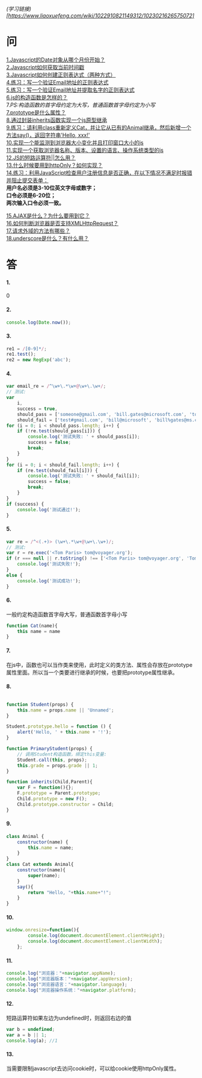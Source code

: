 *(学习链接)[https://www.liaoxuefeng.com/wiki/1022910821149312/1023021626575072]*
# 问
[1.Javascript的Date对象从哪个月份开始？](#1.)  
[2.Javascript如何获取当前时间戳](#2.)  
[3.Javascript如何创建正则表达式（两种方式）](#3.)  
[4.练习：写一个验证Email地址的正则表达式](#4.)  
[5.练习：写一个验证Email地址并提取名字的正则表达式](#5.)  
[6.js的构造函数是怎样的？](#6.)  
7.*PS:构造函数的首字母约定为大写，普通函数首字母约定为小写*  
[7.prototype是什么属性？](#7.)  
[8.通过封装inherits函数实现一个js原型继承](#8.)  
[9.练习：请利用class重新定义Cat，并让它从已有的Animal继承，然后新增一个方法say()，返回字符串'Hello, xxx!'](#9.)  
[10.实现一个能监测到浏览器大小变化并且打印窗口大小的js](#10.)  
[11.实现一个获取浏览器名称、版本、设置的语言、操作系统类型的js](#11.)  
[12.JS的短路运算符||怎么用？](#12.)  
[13.什么时候要用到httpOnly？如何实现？](#13.)  
[14.练习：利用JavaScript检查用户注册信息是否正确，在以下情况不满足时报错并阻止提交表单：](#14.)  
**用户名必须是3-10位英文字母或数字；**  
**口令必须是6-20位；**  
**两次输入口令必须一致。**  


[15.AJAX是什么？为什么要用到它？](#15.)  
[16.如何判断浏览器是否支持XMLHttpRequest？](#16.)  
[17.请求外域的方法有哪些？](#17.)  
[18.underscore是什么？有什么用？](#18.)

# 答
#### 1.
0  

#### 2.
```Javascript
console.log(Date.now());
```

#### 3.
```Javascript
re1 = /[0-9]*/;
re1.test();
re2 = new RegExp('abc');
```

#### 4.
```Javascript
var email_re = /^\w+\.*\w+@\w+\.\w+/;
// 测试:
var
    i,
    success = true,
    should_pass = ['someone@gmail.com', 'bill.gates@microsoft.com', 'tom@voyager.org', 'bob2015@163.com'],
    should_fail = ['test#gmail.com', 'bill@microsoft', 'bill%gates@ms.com', '@voyager.org'];
for (i = 0; i < should_pass.length; i++) {
    if (!re.test(should_pass[i])) {
        console.log('测试失败: ' + should_pass[i]);
        success = false;
        break;
    }
}
for (i = 0; i < should_fail.length; i++) {
    if (re.test(should_fail[i])) {
        console.log('测试失败: ' + should_fail[i]);
        success = false;
        break;
    }
}
if (success) {
    console.log('测试通过!');
}
```

#### 5.
```Javascript
var re = /^<(.+)> (\w+\.*\w+@\w+\.\w+)/;
// 测试:
var r = re.exec('<Tom Paris> tom@voyager.org');
if (r === null || r.toString() !== ['<Tom Paris> tom@voyager.org', 'Tom Paris', 'tom@voyager.org'].toString()) {
    console.log('测试失败!');
}
else {
    console.log('测试成功!');
}
```

#### 6.
一般约定构造函数首字母大写，普通函数首字母小写
```Javascript
function Cat(name){
    this name = name
}
```

#### 7.
在js中，函数也可以当作类来使用，此时定义的类方法、属性会存放在prototype属性里面。所以当一个类要进行继承的时候，也要把prototype属性继承。

#### 8.
```Javascript

function Student(props) {
    this.name = props.name || 'Unnamed';
}

Student.prototype.hello = function () {
    alert('Hello, ' + this.name + '!');
}

function PrimaryStudent(props) {
    // 调用Student构造函数，绑定this变量:
    Student.call(this, props);
    this.grade = props.grade || 1;
}

function inherits(Child,Parent){
    var F = function(){};
    F.prototype = Parent.prototype;
    Child.prototype = new F();
    Child.prototype.constructor = Child;
}
```

#### 9.
```Javascript
class Animal {
    constructor(name) {
        this.name = name;
    }
}
class Cat extends Animal{
    constructor(name){
        super(name);
    }
    say(){
        return "Hello, "+this.name+"!";
    }
}
```

#### 10.
```Javascript
window.onresize=function(){
        console.log(document.documentElement.clientHeight);
        console.log(document.documentElement.clientWidth);
    };
```

#### 11.
```Javascript
console.log("浏览器："+navigator.appName);
console.log("浏览器版本："+navigator.appVersion);
console.log("浏览器语言："+navigator.language);
console.log("浏览器操作系统："+navigator.platform);
```

#### 12.
短路运算符如果左边为undefined时，则返回右边的值  
```Javascript
var b = undefined;
var a = b || 1;
console.log(a); //1
```

#### 13.
当需要限制javascript去访问cookie时，可以给cookie使用httpOnly属性。